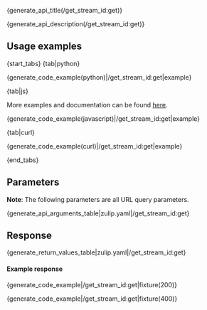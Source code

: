 {generate_api_title(/get_stream_id:get)}

{generate_api_description(/get_stream_id:get)}

## Usage examples

{start_tabs}
{tab|python}

{generate_code_example(python)|/get_stream_id:get|example}

{tab|js}

More examples and documentation can be found [here](https://github.com/zulip/zulip-js).

{generate_code_example(javascript)|/get_stream_id:get|example}

{tab|curl}

{generate_code_example(curl)|/get_stream_id:get|example}

{end_tabs}

## Parameters

**Note**: The following parameters are all URL query parameters.

{generate_api_arguments_table|zulip.yaml|/get_stream_id:get}

## Response

{generate_return_values_table|zulip.yaml|/get_stream_id:get}

#### Example response

{generate_code_example|/get_stream_id:get|fixture(200)}

{generate_code_example|/get_stream_id:get|fixture(400)}
